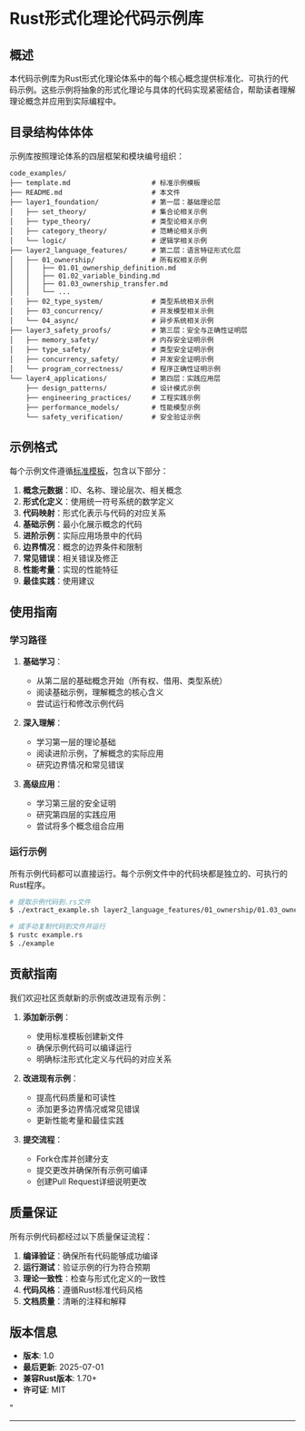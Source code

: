 ﻿# Rust形式化理论代码示例库

## 概述

本代码示例库为Rust形式化理论体系中的每个核心概念提供标准化、可执行的代码示例。这些示例将抽象的形式化理论与具体的代码实现紧密结合，帮助读者理解理论概念并应用到实际编程中。

## 目录结构体体体

示例库按照理论体系的四层框架和模块编号组织：

```text
code_examples/
├── template.md                    # 标准示例模板
├── README.md                      # 本文件
├── layer1_foundation/             # 第一层：基础理论层
│   ├── set_theory/                # 集合论相关示例
│   ├── type_theory/               # 类型论相关示例
│   ├── category_theory/           # 范畴论相关示例
│   └── logic/                     # 逻辑学相关示例
├── layer2_language_features/      # 第二层：语言特征形式化层
│   ├── 01_ownership/              # 所有权相关示例
│   │   ├── 01.01_ownership_definition.md
│   │   ├── 01.02_variable_binding.md
│   │   ├── 01.03_ownership_transfer.md
│   │   └── ...
│   ├── 02_type_system/            # 类型系统相关示例
│   ├── 03_concurrency/            # 并发模型相关示例
│   └── 04_async/                  # 异步系统相关示例
├── layer3_safety_proofs/          # 第三层：安全与正确性证明层
│   ├── memory_safety/             # 内存安全证明示例
│   ├── type_safety/               # 类型安全证明示例
│   ├── concurrency_safety/        # 并发安全证明示例
│   └── program_correctness/       # 程序正确性证明示例
└── layer4_applications/           # 第四层：实践应用层
    ├── design_patterns/           # 设计模式示例
    ├── engineering_practices/     # 工程实践示例
    ├── performance_models/        # 性能模型示例
    └── safety_verification/       # 安全验证示例
```

## 示例格式

每个示例文件遵循[标准模板](./template.md)，包含以下部分：

1. **概念元数据**：ID、名称、理论层次、相关概念
2. **形式化定义**：使用统一符号系统的数学定义
3. **代码映射**：形式化表示与代码的对应关系
4. **基础示例**：最小化展示概念的代码
5. **进阶示例**：实际应用场景中的代码
6. **边界情况**：概念的边界条件和限制
7. **常见错误**：相关错误及修正
8. **性能考量**：实现的性能特征
9. **最佳实践**：使用建议

## 使用指南

### 学习路径

1. **基础学习**：
   - 从第二层的基础概念开始（所有权、借用、类型系统）
   - 阅读基础示例，理解概念的核心含义
   - 尝试运行和修改示例代码

2. **深入理解**：
   - 学习第一层的理论基础
   - 阅读进阶示例，了解概念的实际应用
   - 研究边界情况和常见错误

3. **高级应用**：
   - 学习第三层的安全证明
   - 研究第四层的实践应用
   - 尝试将多个概念组合应用

### 运行示例

所有示例代码都可以直接运行。每个示例文件中的代码块都是独立的、可执行的Rust程序。

```bash
# 提取示例代码到.rs文件
$ ./extract_example.sh layer2_language_features/01_ownership/01.03_ownership_transfer.md

# 或手动复制代码到文件并运行
$ rustc example.rs
$ ./example
```

## 贡献指南

我们欢迎社区贡献新的示例或改进现有示例：

1. **添加新示例**：
   - 使用标准模板创建新文件
   - 确保示例代码可以编译运行
   - 明确标注形式化定义与代码的对应关系

2. **改进现有示例**：
   - 提高代码质量和可读性
   - 添加更多边界情况或常见错误
   - 更新性能考量和最佳实践

3. **提交流程**：
   - Fork仓库并创建分支
   - 提交更改并确保所有示例可编译
   - 创建Pull Request详细说明更改

## 质量保证

所有示例代码都经过以下质量保证流程：

1. **编译验证**：确保所有代码能够成功编译
2. **运行测试**：验证示例的行为符合预期
3. **理论一致性**：检查与形式化定义的一致性
4. **代码风格**：遵循Rust标准代码风格
5. **文档质量**：清晰的注释和解释

## 版本信息

- **版本**: 1.0
- **最后更新**: 2025-07-01
- **兼容Rust版本**: 1.70+
- **许可证**: MIT

"

---
